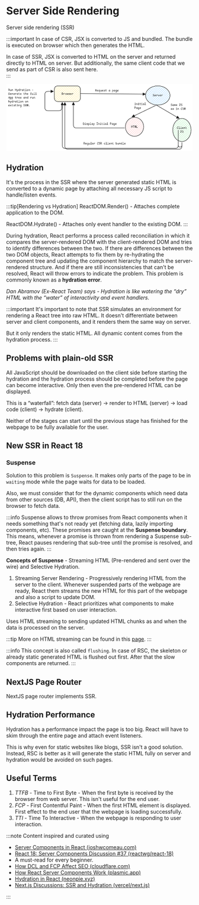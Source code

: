 # Server Side Rendering

Server side rendering (SSR)

:::important
In case of CSR, JSX is converted to JS and bundled.
The bundle is executed on browser which then generates the HTML.

In case of SSR, JSX is converted to HTML on the server and returned directly to HTML on server.
But additionally, the same client code that we send as part of CSR is also sent here.  
:::

![SSR Rendering](../../static/img/ssr-rendering.excalidraw.png)

## Hydration

It's the process in the SSR where the server generated static HTML
is converted to a dynamic page by attaching all necessary
JS script to handle/listen events.

:::tip[Rendering vs Hydration]
ReactDOM.Render() - Attaches complete application to the DOM.

ReactDOM.Hydrate() - Attaches only event handler to the existing DOM.
:::

During hydration, React performs a process called reconciliation
in which it compares the server-rendered DOM with the client-rendered DOM
and tries to identify differences between the two.
If there are differences between the two DOM objects,
React attempts to fix them by re-hydrating the component tree and
updating the component hierarchy to match the server-rendered structure.
And if there are still inconsistencies that can't be resolved,
React will throw errors to indicate the problem.
This problem is commonly known as a **hydration error**.

_Dan Abramov (Ex-React Team) says - Hydration is like watering the “dry” HTML with the “water”
of interactivity and event handlers._

:::important
It's important to note that SSR simulates an environment for rendering a React tree into raw HTML.
It doesn't differentiate between server and client components, and it renders them the same way on server.

But it only renders the static HTML. All dynamic content comes from the hydration process.
:::

## Problems with plain-old SSR

All JavaScript should be downloaded on the client side before starting the hydration
and the hydration process should be completed before the page can become interactive.
Only then even the pre-rendered HTML can be displayed.

This is a “waterfall”: fetch data (server) → render to HTML (server) → load code (client) → hydrate (client).

Neither of the stages can start until the previous stage has finished for the webpage to be fully available for the user.

## New SSR in React 18

### Suspense

Solution to this problem is `Suspense`. It makes only parts of the page to be in `waiting` mode
while the page waits for data to be loaded.

Also, we must consider that for the dynamic components which need data from other sources (DB, API),
then the client script has to still run on the browser to fetch data.

:::info
Suspense allows to throw promises from React components when it needs something that's not ready yet
(fetching data, lazily importing components, etc).
These promises are caught at the **Suspense boundary**.
This means, whenever a promise is thrown from rendering a Suspense sub-tree,
React pauses rendering that sub-tree until the promise is resolved, and then tries again.
:::

**Concepts of Suspense** - Streaming HTML (Pre-rendered and sent over the wire) and Selective Hydration.

1. Streaming Server Rendering - Progressively rendering HTML from the server to the client.
   Whenever suspended parts of the webpage are ready, React them streams the new HTML for this part of the webpage and
   also a script to update DOM.
2. Selective Hydration - React prioritizes what components to make interactive first based on user interaction.

Uses HTML streaming to sending updated HTML chunks as and when the data is processed on the server.

:::tip
More on HTML streaming can be found in this [page](../browsers/html-streaming).
:::

:::info
This concept is also called `flushing`.
In case of RSC, the skeleton or already static generated HTML is flushed out first.
After that the slow components are returned.
:::

## NextJS Page Router

NextJS page router implements SSR.

## Hydration Performance

Hydration has a performance impact the page is too big.
React will have to skim through the entire page and attach event listeners.

This is why even for static websites like blogs, SSR isn't a good solution.
Instead, RSC is better as it will generate the static HTML fully on server
and hydration would be avoided on such pages.

## Useful Terms

1. _TTFB_ - Time to First Byte - When the first byte is received by the browser from web server.
   This isn't useful for the end user.
2. _FCP_ - First Contentful Paint - When the first HTML element is displayed.
   First effect to the end user that the webpage is loading successfully.
3. _TTI_ - Time To Interactive - When the webpage is responding to user interaction.

:::note
Content inspired and curated using

- [Server Components in React (joshwcomeau.com)](https://www.joshwcomeau.com/react/server-components/)
- [React 18: Server Components Discussion #37 (reactwg/react-18)](https://github.com/reactwg/react-18/discussions/37)
- A must-read for every beginner.
- [How DCL and FCP Affect SEO (cloudflare.com)](https://www.cloudflare.com/learning/performance/how-dcl-and-fcp-affect-seo/)
- [How React Server Components Work (plasmic.app)](https://www.plasmic.app/blog/how-react-server-components-work)
- [Hydration in React (neonpie.xyz)](https://neonpie.xyz/hydration/)
- [Next.js Discussions: SSR and Hydration (vercel/next.js)](https://github.com/vercel/next.js/discussions/60935)

:::
